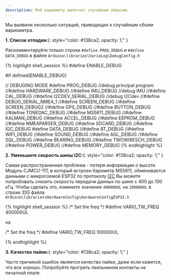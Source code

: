 ```yaml
---
description: Мой вариометр вылетает случайным образом.
---
```


Мы выявили несколько ситуаций, приводящих к случайным сбоям вариометра.

**1. Список отладки:**{: style="color:   #138ca2; opacity: 1;" }

Раскомментируйте только строки `#define PROG_DEBUG` и `#define DATA_DEBUG` в файле `Arduino\libraries\VarioLog\DebugConfig.h`

{% highlight shell_session %}
#define ENABLE_DEBUG

#if defined(ENABLE_DEBUG)

//              DEBUGING MODE
#define PROG_DEBUG			  //debug principal program
//#define HARDWARE_DEBUG
//#define IMU_DEBUG			  //debug IMU
//#define CAL_DEBUG
//#define I2CDEV_SERIAL_DEBUG   //debug I2Cdev
//#define DEBUG_SERIAL_NMEA_1
//#define SCREEN_DEBUG
//#define SCREEN_DEBUG2
//#define GPS_DEBUG
//#define BUTTON_DEBUG
//#define TONEDAC_DEBUG
//#define MS5611_DEBUG
//#define KALMAN_DEBUG
//#define ACCEL_DEBUG
//#define EEPROM_DEBUG
//#define NMEAPARSER_DEBUG
//#define SDCARD_DEBUG
//#define IGC_DEBUG
#define DATA_DEBUG
//#define BT_DEBUG
//#define WIFI_DEBUG
//#define SOUND_DEBUG
//#define AGL_DEBUG
//#define SQL_DEBUG
//#define BEARING_DEBUG
//#define TWOWIRESCH_DEBUG
//#define POWER_DEBUG
//#define MEMORY_DEBUG
{% endhighlight %}


**2. Уменьшите скорость шины I2C:**{: style="color:   #138ca2; opacity: 1;" }

Самая распространенная проблема - потеря информации о высоте. Модуль CJMCU-117, в который встроен барометр MS5611, обменивается данными с микросхемой ESP32 по протоколу [I2C](https://fr.wikipedia.org/wiki/I2C).Вы можете попробовать снизить скорость передачи данных по шине с 400 до 100 кГц. Чтобы сделать это, измените значение `400000UL` на `100000UL` в строке 355 файла `Arduino\libraries\HardwareConfig\HardwareConfigESP32.h`  

{% highlight shell_session %}
/* Set the freq */
#define VARIO_TW_FREQ 400000UL

на

/* Set the freq */
#define VARIO_TW_FREQ 100000UL

{% endhighlight %}

**3. Качество пайки:**{: style="color:   #138ca2; opacity: 1;" } 

Часто причиной ошибок является качество пайки, даже если кажется, что все хорошо. Попробуйте прогреть паяльником контакты на печатной плате.
